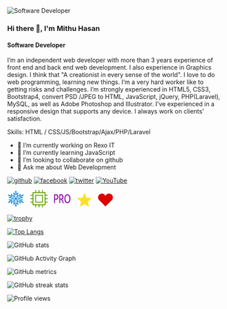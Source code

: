 ![Software Developer](https://scontent.fdac12-1.fna.fbcdn.net/v/t1.6435-9/78937254_102977791193086_1290670962739511296_n.jpg?_nc_cat=106&ccb=1-5&_nc_sid=e3f864&_nc_eui2=AeFfcTP7Uo_bAsKbXMXThNQBOr7VP8vQ1CM6vtU_y9DUIzBNrgRMHNO9hbRZ8WillrMFtGf8NBoYL6Ui6AJY3I7v&_nc_ohc=Tc2KH7dsU5oAX_k1CPi&_nc_ht=scontent.fdac12-1.fna&oh=824ac10b6e44b356a76317b04a489475&oe=617E293D)
### Hi there 👋, I'm Mithu Hasan
#### Software Developer


I’m an independent web developer with more than 3 years experience of front end and back end web development. I also experience in Graphics design. I think that "A creationist in every sense of the world". I love to do web programming, learning new things. I’m a very hard worker like to getting risks and challenges. I’m strongly experienced in HTML5, CSS3, Bootstrap4, convert PSD /JPEG to HTML, JavaScript, jQuery, PHP(Laravel), MySQL, as well as Adobe Photoshop and Illustrator. I've experienced in a responsive design that supports any device. I always work on clients' satisfaction.

Skills: HTML / CSS/JS/Bootstrap/Ajax/PHP/Laravel

- 🔭 I’m currently working on Rexo IT 
- 🌱 I’m currently learning JavaScript 
- 👯 I’m looking to collaborate on github 
- 💬 Ask me about Web Development 


[<img src='https://cdn.jsdelivr.net/npm/simple-icons@3.0.1/icons/github.svg' alt='github' height='40'>](https://github.com/EngineerMithu)  [<img src='https://cdn.jsdelivr.net/npm/simple-icons@3.0.1/icons/facebook.svg' alt='facebook' height='40'>](https://www.facebook.com/ektiyaswahid)  [<img src='https://cdn.jsdelivr.net/npm/simple-icons@3.0.1/icons/twitter.svg' alt='twitter' height='40'>](https://twitter.com/engineermithu)  [<img src='https://cdn.jsdelivr.net/npm/simple-icons@3.0.1/icons/youtube.svg' alt='YouTube' height='40'>](https://www.youtube.com/channel/EngineerMithu)  

<a href='https://archiveprogram.github.com/'><img src='https://raw.githubusercontent.com/acervenky/animated-github-badges/master/assets/acbadge.gif' width='40' height='40'></a> <a href='https://docs.github.com/en/developers'><img src='https://raw.githubusercontent.com/acervenky/animated-github-badges/master/assets/devbadge.gif' width='40' height='40'></a> <a href='https://github.com/pricing'><img src='https://raw.githubusercontent.com/acervenky/animated-github-badges/master/assets/pro.gif' width='40' height='40'></a> <a href='https://stars.github.com/'><img src='https://raw.githubusercontent.com/acervenky/animated-github-badges/master/assets/starbadge.gif' width='35' height='35'></a> <a href='https://docs.github.com/en/github/supporting-the-open-source-community-with-github-sponsors'><img src='https://raw.githubusercontent.com/acervenky/animated-github-badges/master/assets/sponsorbadge.gif' width='35' height='35'></a> 

[![trophy](https://github-profile-trophy.vercel.app/?username=EngineerMithu)](https://github.com/ryo-ma/github-profile-trophy)

[![Top Langs](https://github-readme-stats.vercel.app/api/top-langs/?username=EngineerMithu)](https://github.com/anuraghazra/github-readme-stats)

![GitHub stats](https://github-readme-stats.vercel.app/api?username=EngineerMithu&show_icons=true&count_private=true)  

![GitHub Activity Graph](https://activity-graph.herokuapp.com/graph?username=EngineerMithu)  

![GitHub metrics](https://metrics.lecoq.io/EngineerMithu)  

![GitHub streak stats](https://github-readme-streak-stats.herokuapp.com/?user=EngineerMithu)  

![Profile views](https://gpvc.arturio.dev/EngineerMithu)  
